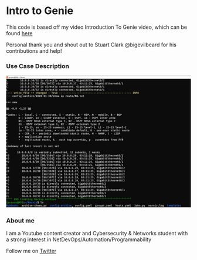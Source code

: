 # Intro to Genie

This code is based off my video Introduction To Genie video, which can be found [here](https://www.youtube.com/watch?v=VLOs6V-Xq5E)

Personal thank you and shout out to Stuart Clark @bigevilbeard for his contributions and help!


### Use Case Description

![teaser image](./Images/archivingtelpic.png)

### About me
I am a Youtube content creator and Cybersecurity & Networks student with a strong interest in NetDevOps/Automation/Programmability

Follow me on [Twitter](https://twitter.com/IPvZero)


